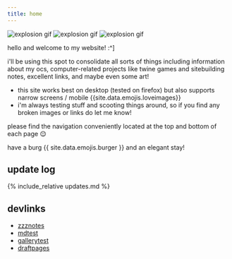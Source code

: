 ```yaml
---
title: home
---
```


<div class="centered">
  <img src="{{ '/assets/images/gifs/explosion.gif' | relative_url }}" alt="explosion gif" title="explosion gif">
  <img src="{{ '/assets/images/gifs/explosion.gif' | relative_url }}" alt="explosion gif" title="explosion gif">
  <img src="{{ '/assets/images/gifs/explosion.gif' | relative_url }}" alt="explosion gif" title="explosion gif">
</div>

hello and welcome to my website! :^]

i'll be using this spot to consolidate all sorts of things including information about my ocs, computer-related projects like twine games and sitebuilding notes, excellent links, and maybe even some art!

- this site works best on desktop (tested on firefox) but also supports narrow screens / mobile {{site.data.emojis.loveimages}}
- i'm always testing stuff and scooting things around, so if you find any broken images or links do let me know!

please find the navigation conveniently located at the top and bottom of each page 😌

have a burg {{ site.data.emojis.burger }} and an elegant stay!

## update log

<div class="shortbox" markdown="1">
  {% include_relative updates.md %}
</div>

## devlinks

- [zzznotes](/ZZZNOTES.html)
- [mdtest](/mdtest.html)
- [gallerytest](/gallery.html)
- [draftpages](collections/draftpagesdonotlook)
